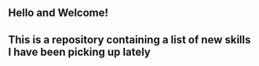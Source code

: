 ## Hello and Welcome!

## This is a repository containing a list of new skills I have been picking up lately
